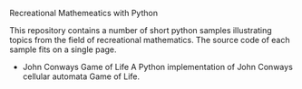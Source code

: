 Recreational Mathemeatics with Python

This repository contains a number of short python samples illustrating topics from the field of recreational mathematics. The source code of each sample fits on a single page.

- John Conways Game of Life
A Python implementation of John Conways cellular automata Game of Life.
